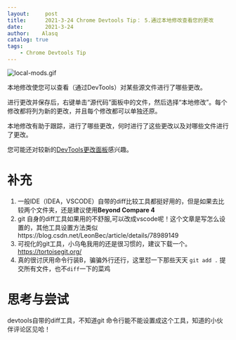 ```yaml
---
layout:     post
title:      2021-3-24 Chrome Devtools Tip： 5.通过本地修改查看您的更改
date:       2021-3-24
author:    Alasq
catalog: true
tags:
    - Chrome Devtools Tip
---
```


![local-mods.gif](https://upload-images.jianshu.io/upload_images/8156292-d122d3505663c200.gif?imageMogr2/auto-orient/strip)

本地修改使您可以查看（通过DevTools）对某些源文件进行了哪些更改。

进行更改并保存后，右键单击“源代码”面板中的文件，然后选择“本地修改”。每个修改都将列为新的更改，并且每个修改都可以单独还原。

本地修改有助于跟踪，进行了哪些更改，何时进行了这些更改以及对哪些文件进行了更改。

您可能还对较新的[DevTools更改面板](https://umaar.com/dev-tips/137-changes-panel/)感兴趣。
# 补充
1. 一般IDE（IDEA，VSCODE）自带的diff比较工具都挺好用的，但是如果去比较两个文件夹，还是建议使用**Beyond Compare 4**
2. git 自身的diff工具如果用的不舒服,可以改成vscode呢！这个文章是写怎么设置的，其他工具设置方法类似https://blog.csdn.net/LeonBec/article/details/78989149
3. 可视化的git工具，小乌龟我用的还是很习惯的，建议下载一个。https://tortoisegit.org/
4. 真的很讨厌用命令行装B，骗骗外行还行，这里怼一下那些天天 `git add .` 提交所有文件，也不`diff`一下的菜鸡
# 思考与尝试
devtools自带的diff工具，不知道git 命令行能不能设置成这个工具，知道的小伙伴评论区见哈！